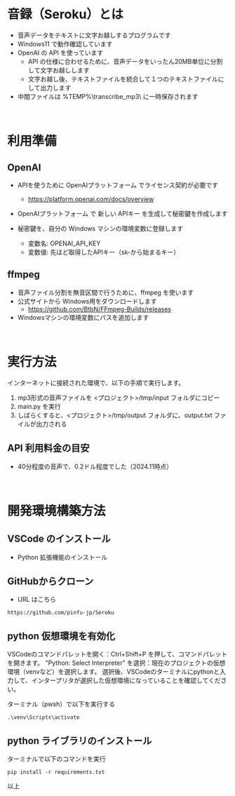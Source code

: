 # 音録（Seroku）とは

- 音声データをテキストに文字お越しするプログラムです
- Windows11 で動作確認しています
- OpenAI の API を使っています
  - API の仕様に合わせるために、音声データをいったん20MB単位に分割して文字お越しします
  - 文字お越し後、テキストファイルを統合して１つのテキストファイルにして出力します
- 中間ファイルは %TEMP%\transcribe_mp3\ に一時保存されます 

<br>

# 利用準備

## OpenAI

- APIを使うために OpenAIプラットフォーム でライセンス契約が必要です
  - https://platform.openai.com/docs/overview

- OpenAIプラットフォーム で 新しい APIキー を生成して秘密鍵を作成します

- 秘密鍵を、自分の Windows マシンの環境変数に登録します
  - 変数名: OPENAI_API_KEY
  - 変数値: 先ほど取得したAPIキー（sk-から始まるキー）

## ffmpeg

- 音声ファイル分割を無音区間で行うために、ffmpeg を使います
- 公式サイトから Windows用をダウンロードします
  - https://github.com/BtbN/FFmpeg-Builds/releases
- Windowsマシンの環境変数にパスを追加します

<br>

# 実行方法

インターネットに接続された環境で、以下の手順で実行します。

1. mp3形式の音声ファイルを <プロジェクト>/tmp/input フォルダにコピー
2. main.py を実行
3. しばらくすると、<プロジェクト>/tmp/output フォルダに、output.txt ファイルが出力される

## API 利用料金の目安

- 40分程度の音声で、0.2ドル程度でした（2024.11時点）

<br>

# 開発環境構築方法

## VSCode のインストール

- Python 拡張機能のインストール

## GitHubからクローン

- URL はこちら
```
https://github.com/pinfu-jp/Seroku
```

## python 仮想環境を有効化

VSCodeのコマンドパレットを開く：Ctrl+Shift+P を押して、コマンドパレットを開きます。
"Python: Select Interpreter" を選択：現在のプロジェクトの仮想環境（venvなど）を選択します。
選択後、VSCodeのターミナルにpythonと入力して、インタープリタが選択した仮想環境になっていることを確認してください。

ターミナル（pwsh）で以下を実行する
```
.\venv\Scripts\activate
```

## python ライブラリのインストール

ターミナルで以下のコマンドを実行

```
pip install -r requirements.txt
```

以上